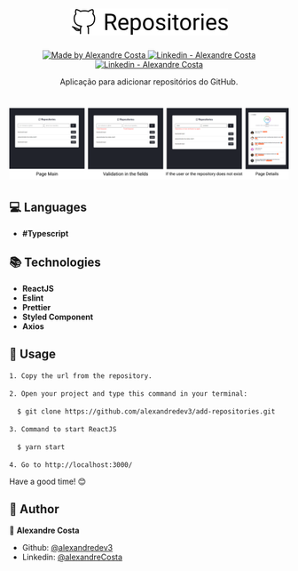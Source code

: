 <h1 align="center">
  <img src="https://github.com/alexandredev3/add-repositories/blob/master/logo%20repositories.png" />
</h1>

<p align="center">
  <a href="https://github.com/alexandredev3" target="_blank">
    <img alt="Made by Alexandre Costa" src="https://img.shields.io/badge/made%20by-Alexandre_Costa-informational">
  </a>
  
  <a href="https://www.linkedin.com/in/alexandre-costa-401699199/" target="_blank" >
    <img alt="Linkedin - Alexandre Costa" src="https://img.shields.io/badge/Linkedin--%23F8952D?style=social&logo=linkedin">
  </a>
  <a href="https://github.com/alexandredev3" target="_blank" >
    <img alt="Linkedin - Alexandre Costa" src="https://img.shields.io/badge/Github--%23F8952D?style=social&logo=github">
  </a>
 </p>

<p align="center">
  Aplicação para adicionar repositórios do GitHub.
</p>

<h1>
  <img src="https://github.com/alexandredev3/add-repositories/blob/master/presentation%20image.png"/>
</h1>

## :computer: Languages

  - **#Typescript**
  
## :books: Technologies

  - **ReactJS**
  - **Eslint**
  - **Prettier**
  - **Styled Component**
  - **Axios**
  
 ## :scroll: Usage
    1. Copy the url from the repository.

    2. Open your project and type this command in your terminal:
    
      $ git clone https://github.com/alexandredev3/add-repositories.git
      
    3. Command to start ReactJS

      $ yarn start

    4. Go to http://localhost:3000/
    
  Have a good time! :blush:
  
## :bust_in_silhouette: Author 

:man: **Alexandre Costa**

  * Github: [@alexandredev3](https://github.com/alexandredev3)
  * Linkedin: [@alexandreCosta](https://www.linkedin.com/in/alexandre-costa-401699199/)
